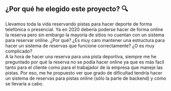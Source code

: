 ## ¿Por qué he elegido este proyecto? :mag:
Llevamos toda la vida reservando pistas para hacer deporte de forma telefónica o presencial. Ya en 2020 debería poderse hacer de forma online la reserva pero sin embargo la mayoría de sitios no cuentan con un sistema para reservar online. ¿Por qué? ¿Es muy caro mantener una estructura para hacer un sistema de reservas que funcione correctamente? ¿O es muy complicado?  
A la hora de hacer una reserva para una pista deportiva, siempre me he preguntado por qué la reserva no se podía hacer online ya que es más facil tanto para el cliente como para el trabajador de la empresa que maneje las pistas. Por eso, me he propuesto ver que grado de dificultad tendría hacer un sistema de reservas para pistas online (sólo la parte de backend) y cómo se llevaría a cabo.